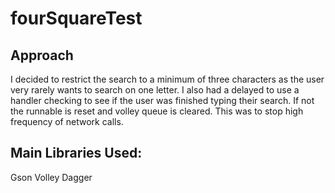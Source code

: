 # fourSquareTest

## Approach

I decided to restrict the search to a minimum of three characters as the user very rarely wants to search on one letter.
I also had a delayed to use a handler checking to see if the user was finished typing their search. If not the runnable is reset and volley queue is cleared. This was to stop high frequency of network calls.


## Main Libraries Used:
Gson
Volley
Dagger